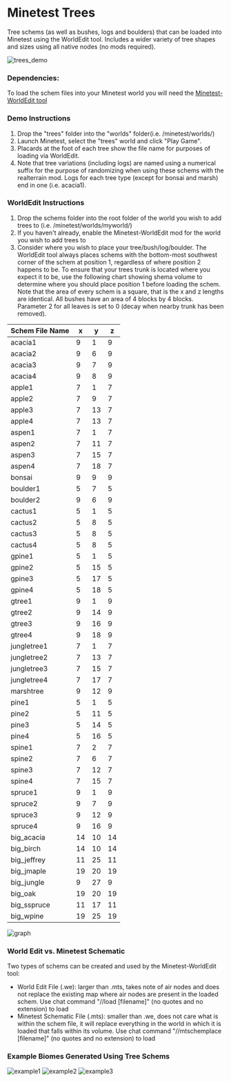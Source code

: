 # Minetest Trees
Tree schems (as well as bushes, logs and boulders) that can be loaded into Minetest using the WorldEdit tool. Includes a wider variety of tree shapes and sizes using all native nodes (no mods required).

![trees_demo](https://user-images.githubusercontent.com/7158003/124171726-83de2980-dadb-11eb-8476-786bf555fb8e.jpg)

### Dependencies:
To load the schem files into your Minetest world you will need the [Minetest-WorldEdit tool](https://github.com/Uberi/Minetest-WorldEdit)

### Demo Instructions
1. Drop the "trees" folder into the "worlds" folder(i.e. /minetest/worlds/)
2. Launch Minetest, select the "trees" world and click "Play Game".
3. Placards at the foot of each tree show the file name for purposes of loading via WorldEdit.
4. Note that tree variations (including logs) are named using a numerical suffix for the purpose of randomizing when using these schems with the realterrain mod. Logs for each tree type (except for bonsai and marsh) end in one (i.e. acacia1).

### WorldEdit Instructions
1. Drop the schems folder into the root folder of the world you wish to add trees to (i.e. /minetest/worlds/myworld/)
2. If you haven't already, enable the Minetest-WorldEdit mod for the world you wish to add trees to
3. Consider where you wish to place your tree/bush/log/boulder. The WorldEdit tool always places schems with the bottom-most southwest corner of the schem at position 1, regardless of where position 2 happens to be. To ensure that your trees trunk is located where you expect it to be, use the following chart showing shema volume to determine where you should place position 1 before loading the schem. Note that the area of every schem is a square, that is the x and z lengths are identical. All bushes have an area of 4 blocks by 4 blocks. Parameter 2 for all leaves is set to 0 (decay when nearby trunk has been removed).

| Schem File Name       |   x   |   y   |   z  
| ------                | ----- | ----- | -----
| acacia1               | 9     | 1     | 9 
| acacia2               | 9     | 6     | 9 
| acacia3               | 9     | 7     | 9 
| acacia4               | 9     | 8     | 9
| apple1                | 7     | 1     | 7 
| apple2                | 7     | 9     | 7 
| apple3                | 7     | 13    | 7 
| apple4                | 7     | 13    | 7 
| aspen1                | 7     | 1     | 7 
| aspen2                | 7     | 11    | 7 
| aspen3                | 7     | 15    | 7 
| aspen4                | 7     | 18    | 7 
| bonsai                | 9     | 9     | 9 
| boulder1              | 5     | 7     | 5 
| boulder2              | 9     | 6     | 9 
| cactus1               | 5     | 1     | 5 
| cactus2               | 5     | 8     | 5 
| cactus3               | 5     | 8     | 5 
| cactus4               | 5     | 8     | 5 
| gpine1                | 5     | 1     | 5 
| gpine2                | 5     | 15    | 5 
| gpine3                | 5     | 17    | 5 
| gpine4                | 5     | 18    | 5 
| gtree1                | 9     | 1     | 9 
| gtree2                | 9     | 14    | 9 
| gtree3                | 9     | 16    | 9 
| gtree4                | 9     | 18    | 9 
| jungletree1           | 7     | 1     | 7 
| jungletree2           | 7     | 13    | 7 
| jungletree3           | 7     | 15    | 7 
| jungletree4           | 7     | 17    | 7 
| marshtree             | 9     | 12    | 9 
| pine1                 | 5     | 1     | 5 
| pine2                 | 5     | 11    | 5 
| pine3                 | 5     | 14    | 5 
| pine4                 | 5     | 16    | 5 
| spine1                | 7     | 2     | 7 
| spine2                | 7     | 6     | 7 
| spine3                | 7     | 12    | 7 
| spine4                | 7     | 15    | 7 
| spruce1               | 9     | 1     | 9 
| spruce2               | 9     | 7     | 9 
| spruce3               | 9     | 12    | 9 
| spruce4               | 9     | 16    | 9 
| big_acacia            | 14    | 10    | 14
| big_birch             | 14    | 10    | 14
| big_jeffrey           | 11    | 25    | 11
| big_jmaple            | 19    | 20    | 19
| big_jungle            | 9     | 27    | 9
| big_oak               | 19    | 20    | 19
| big_sspruce           | 11    | 17    | 11
| big_wpine             | 19    | 25    | 19

![graph](https://user-images.githubusercontent.com/7158003/124072094-ea7b2d00-da72-11eb-856d-36280ba0bd2f.jpg)

### World Edit vs. Minetest Schematic
Two types of schems can be created and used by the Minetest-WorldEdit tool:
- World Edit File (.we): larger than .mts, takes note of air nodes and does not replace the existing map where air nodes are present in the loaded schem. Use chat command "//load [filename]" (no quotes and no extension) to load
- Minetest Schematic File (.mts): smaller than .we, does not care what is within the schem file, it will replace everything in the world in which it is loaded that falls within its volume. Use chat command "//mtschemplace [filename]" (no quotes and no extension) to load

### Example Biomes Generated Using Tree Schems
![example1](https://user-images.githubusercontent.com/7158003/124072107-ecdd8700-da72-11eb-8dc2-5e3f6c63934c.jpg)
![example2](https://user-images.githubusercontent.com/7158003/124072109-ecdd8700-da72-11eb-918f-bea908d3daca.jpg)
![example3](https://user-images.githubusercontent.com/7158003/124072112-ed761d80-da72-11eb-8f7e-5cb925e3fb1c.jpg)